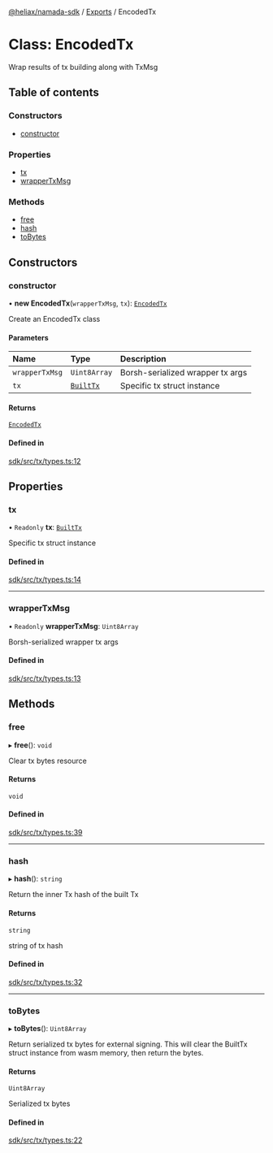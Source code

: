 [@heliax/namada-sdk](../README.md) / [Exports](../modules.md) / EncodedTx

# Class: EncodedTx

Wrap results of tx building along with TxMsg

## Table of contents

### Constructors

- [constructor](EncodedTx.md#constructor)

### Properties

- [tx](EncodedTx.md#tx)
- [wrapperTxMsg](EncodedTx.md#wrappertxmsg)

### Methods

- [free](EncodedTx.md#free)
- [hash](EncodedTx.md#hash)
- [toBytes](EncodedTx.md#tobytes)

## Constructors

### constructor

• **new EncodedTx**(`wrapperTxMsg`, `tx`): [`EncodedTx`](EncodedTx.md)

Create an EncodedTx class

#### Parameters

| Name | Type | Description |
| :------ | :------ | :------ |
| `wrapperTxMsg` | `Uint8Array` | Borsh-serialized wrapper tx args |
| `tx` | [`BuiltTx`](BuiltTx.md) | Specific tx struct instance |

#### Returns

[`EncodedTx`](EncodedTx.md)

#### Defined in

[sdk/src/tx/types.ts:12](https://github.com/anoma/namada-interface/blob/316cbce5/packages/sdk/src/tx/types.ts#L12)

## Properties

### tx

• `Readonly` **tx**: [`BuiltTx`](BuiltTx.md)

Specific tx struct instance

#### Defined in

[sdk/src/tx/types.ts:14](https://github.com/anoma/namada-interface/blob/316cbce5/packages/sdk/src/tx/types.ts#L14)

___

### wrapperTxMsg

• `Readonly` **wrapperTxMsg**: `Uint8Array`

Borsh-serialized wrapper tx args

#### Defined in

[sdk/src/tx/types.ts:13](https://github.com/anoma/namada-interface/blob/316cbce5/packages/sdk/src/tx/types.ts#L13)

## Methods

### free

▸ **free**(): `void`

Clear tx bytes resource

#### Returns

`void`

#### Defined in

[sdk/src/tx/types.ts:39](https://github.com/anoma/namada-interface/blob/316cbce5/packages/sdk/src/tx/types.ts#L39)

___

### hash

▸ **hash**(): `string`

Return the inner Tx hash of the built Tx

#### Returns

`string`

string of tx hash

#### Defined in

[sdk/src/tx/types.ts:32](https://github.com/anoma/namada-interface/blob/316cbce5/packages/sdk/src/tx/types.ts#L32)

___

### toBytes

▸ **toBytes**(): `Uint8Array`

Return serialized tx bytes for external signing. This will clear
the BuiltTx struct instance from wasm memory, then return the bytes.

#### Returns

`Uint8Array`

Serialized tx bytes

#### Defined in

[sdk/src/tx/types.ts:22](https://github.com/anoma/namada-interface/blob/316cbce5/packages/sdk/src/tx/types.ts#L22)
